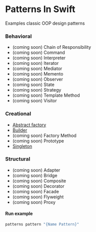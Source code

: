 Patterns In Swift
===================

Examples classic OOP design patterns

### Behavioral
* (coming soon) Chain of Responsibility
* (coming soon) Command
* (coming soon) Interpreter
* (coming soon) Iterator
* (coming soon) Mediator
* (coming soon) Memento
* (coming soon) Observer
* (coming soon) State
* (coming soon) Strategy
* (coming soon) Template Method
* (coming soon) Visitor

### Creational
* [Abstract factory](https://github.com/keygenqt/skill-patterns-swift/blob/master/Sources/Patterns/Creational/AbstractFactory)
* [Builder](https://github.com/keygenqt/skill-patterns-swift/blob/master/Sources/Patterns/Creational/Builder)
* (coming soon) Factory Method
* (coming soon) Prototype
* [Singleton](https://github.com/keygenqt/skill-patterns-swift/blob/master/Sources/Patterns/Creational/Singleton)


### Structural
* (coming soon) Adapter
* (coming soon) Bridge
* (coming soon) Composite
* (coming soon) Decorator
* (coming soon) Facade
* (coming soon) Flyweight
* (coming soon) Proxy


#### Run example

```bash
patterns pattern "{Name Pattern}"
```
